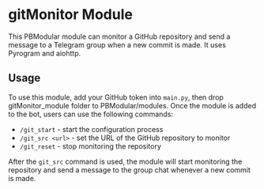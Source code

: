 # gitMonitor Module

This PBModular module can monitor a GitHub repository and send a message to a Telegram group when a new commit is made. It uses Pyrogram and aiohttp.

## Usage

To use this module, add your GitHub token into `main.py`, then drop gitMonitor_module folder to PBModular/modules. Once the module is added to the bot, users can use the following commands:

- `/git_start` - start the configuration process
- `/git_src <url>` - set the URL of the GitHub repository to monitor
- `/git_reset` - stop monitoring the repository

After the `git_src` command is used, the module will start monitoring the repository and send a message to the group chat whenever a new commit is made.
